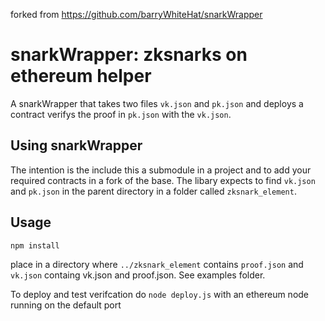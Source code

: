 forked from https://github.com/barryWhiteHat/snarkWrapper

# snarkWrapper: zksnarks on ethereum helper

A snarkWrapper that takes two files `vk.json` and `pk.json` and deploys a contract verifys the proof in `pk.json` 
with the `vk.json`.

## Using snarkWrapper 

The intention is the include this a submodule in a project and to add your required contracts in a fork of the base. 
The libary expects to find `vk.json` and `pk.json` in the parent directory in a folder called `zksnark_element`.

## Usage 
`npm install`

place in a directory where `../zksnark_element` contains `proof.json` and `vk.json` containg vk.json and proof.json. 
See examples folder.

To deploy and test verifcation do `node deploy.js` with an ethereum node running on the default port
